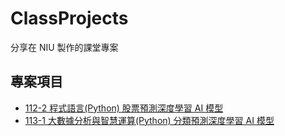 # ClassProjects
分享在 NIU 製作的課堂專案
## 專案項目
- [112-2 程式語言(Python) 股票預測深度學習 AI 模型](./112-2_Python/README.md)
- [113-1 大數據分析與智慧運算(Python) 分類預測深度學習 AI 模型](./113-1_BigData/README.md)